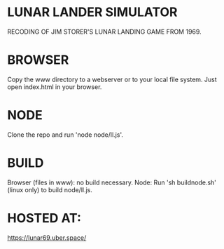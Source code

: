 # LUNAR LANDER SIMULATOR
RECODING OF JIM STORER'S LUNAR LANDING GAME FROM 1969.

# BROWSER
Copy the www directory to a webserver or to your local file system.
Just open index.html in your browser.

# NODE
Clone the repo and run 'node node/ll.js'.

# BUILD
Browser (files in www): no build necessary.
Node: Run 'sh buildnode.sh' (linux only) to build node/ll.js.

# HOSTED AT:
https://lunar69.uber.space/


